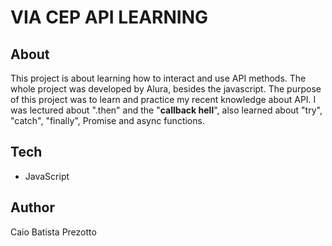 # VIA CEP API LEARNING

## About
This project is about learning how to interact and use API methods. The whole project was developed by Alura, besides the javascript. The purpose of this project was to learn and practice my recent knowledge about API. I was lectured about ".then" and the "**callback hell**", also learned about "try", "catch", "finally", Promise and async functions.

## Tech
- JavaScript

## Author
Caio Batista Prezotto

